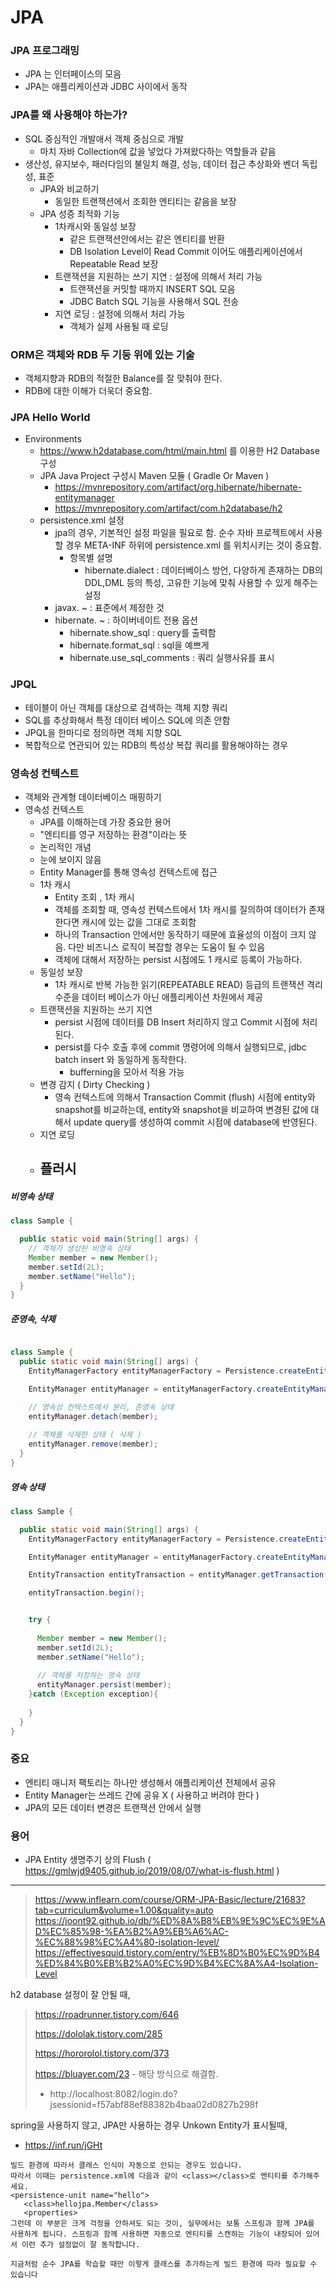 # JPA

### JPA 프로그래밍 

- JPA 는 인터페이스의 모음
- JPA는 애플리케이션과 JDBC 사이에서 동작

### JPA를 왜 사용해야 하는가?

- SQL 중심적인 개발애서 객체 중심으로 개발 
  - 마치 자바 Collection에 값을 넣었다 가져왔다하는 역할들과 같음 
- 생산성, 유지보수, 패러다임의 불일치 해결, 성능, 데이터 접근 추상화와 벤더 독립성, 표준
  - JPA와 비교하기 
    - 동일한 트랜잭션에서 조회한 엔티티는 같음을 보장 
  - JPA 성증 최적화 기능 
    - 1차캐시와 동일성 보장 
      - 같은 트랜잭션안에서는 같은 엔티티를 반환
      - DB Isolation Level이 Read Commit 이어도 애플리케이션에서 Repeatable Read 보장 
    - 트랜잭션을 지원하는 쓰기 지연 : 설정에 의해서 처리 가능 
      - 트랜잭션을 커밋할 때까지 INSERT SQL 모음
      - JDBC Batch SQL 기능을 사용해서 SQL 전송
    - 지연 로딩 : 설정에 의해서 처리 가능 
      - 객체가 실제 사용될 때 로딩 

### ORM은 객체와 RDB 두 기둥 위에 있는 기술 

- 객체지향과 RDB의 적절한 Balance를 잘 맞춰야 한다. 
- RDB에 대한 이해가 더욱더 중요함. 

### JPA Hello World 

- Environments
  - https://www.h2database.com/html/main.html 를 이용한 H2 Database 구성 
  - JPA Java Project 구성시 Maven 모듈 ( Gradle Or Maven )
    - https://mvnrepository.com/artifact/org.hibernate/hibernate-entitymanager
    - https://mvnrepository.com/artifact/com.h2database/h2
  - persistence.xml 설정 
    - jpa의 경우, 기본적인 설정 파일을 필요로 함. 순수 자바 프로젝트에서 사용할 경우 META-INF 하위에 persistence.xml 를 위치시키는 것이 중요함.
      - 항목별 설명
        - hibernate.dialect : 데이터베이스 방언, 다양하게 존재하는 DB의 DDL,DML 등의 특성, 고유한 기능에 맞춰 사용할 수 있게 해주는 설정
    - javax. ~ : 표준에서 제정한 것 
    - hibernate. ~ : 하이버네이트 전용 옵션
      - hibernate.show_sql : query를 출력함
      - hibernate.format_sql : sql을 예쁘게
      - hibernate.use_sql_comments : 쿼리 실행사유를 표시

### JPQL 

- 테이블이 아닌 객체를 대상으로 검색하는 객체 지향 쿼리 
- SQL를 추상화해서 특정 데이터 베이스 SQL에 의존 안함 
- JPQL을 한마디로 정의하면 객체 지향 SQL
- 복합적으로 연관되어 있는 RDB의 특성상 복잡 쿼리를 활용해야하는 경우 

### 영속성 컨텍스트

- 객체와 관계형 데이터베이스 매핑하기 
- 영속성 컨텍스트
  - JPA를 이해하는데 가장 중요한 용어 
  - "엔티티를 영구 저장하는 환경"이라는 뜻 
  - 논리적인 개념
  - 눈에 보이지 않음 
  - Entity Manager를 통해 영속성 컨텍스트에 접근 
  - 1차 캐시 
    - Entity 조회 , 1차 캐시 
    - 객체를 조회할 때, 영속성 컨텍스트에서 1차 캐시를 질의하여 데이터가 존재한다면 캐시에 있는 값을 그대로 조회함
    - 하나의 Transaction 안에서만 동작하기 때문에 효율성의 이점이 크지 않음. 다만 비즈니스 로직이 복잡할 경우는 도움이 될 수 있음 
    - 객체에 대해서 저장하는 persist 시점에도 1 캐시로 등록이 가능하다. 
  - 동일성 보장 
    - 1차 캐시로 반복 가능한 읽기(REPEATABLE READ) 등급의 트랜잭션 격리 수준을 데이터 베이스가 아닌 애플리케이션 차원에서 제공
  - 트랜잭션을 지원하는 쓰기 지연
    - persist 시점에 데이터를 DB Insert 처리하지 않고 Commit 시점에 처리된다. 
    - persist를 다수 호출 후에 commit 명령어에 의해서 실행되므로, jdbc batch insert 와 동일하게 동작한다. 
      - bufferning을 모아서 적용 가능 
  - 변경 감지 ( Dirty Checking )
    - 영속 컨텍스트에 의해서 Transaction Commit (flush) 시점에 entity와 snapshot를 비교하는데, 
      entity와 snapshot을 비교하여 변경된 값에 대해서 update query를 생성하여 commit 시점에 database에 반영된다. 
  - 지연 로딩 
  - 플러시 
    - 

##### 비영속 상태 

```java
class Sample {

  public static void main(String[] args) {
    // 객체가 생성된 비영속 상태 
    Member member = new Member();
    member.setId(2L);
    member.setName("Hello");
  }
}
```

##### 준영속, 삭제 

```java

class Sample {
  public static void main(String[] args) {
    EntityManagerFactory entityManagerFactory = Persistence.createEntityManagerFactory("hello");

    EntityManager entityManager = entityManagerFactory.createEntityManager();

    // 영속성 컨텍스트에서 분리, 준영속 상태 
    entityManager.detach(member);
    
    // 객체를 삭제한 상태 ( 삭제 ) 
    entityManager.remove(member);
  }
}

```

##### 영속 상태 

```java
class Sample {

  public static void main(String[] args) {
    EntityManagerFactory entityManagerFactory = Persistence.createEntityManagerFactory("hello");

    EntityManager entityManager = entityManagerFactory.createEntityManager();

    EntityTransaction entityTransaction = entityManager.getTransaction();

    entityTransaction.begin();


    try {
      
      Member member = new Member();
      member.setId(2L);
      member.setName("Hello");
      
      // 객체를 저장하는 영속 상태 
      entityManager.persist(member);
    }catch (Exception exception){
        
    }
  }
}
```

###  중요

- 엔티티 매니저 팩토리는 하나만 생성해서 애플리케이션 전체에서 공유
- Entity Manager는 쓰레드 간에 공유 X ( 사용하고 버려야 한다 )
- JPA의 모든 데이터 변경은 트랜잭션 안에서 실행 

### 용어 

- JPA Entity 생명주기 상의 Flush ( https://gmlwjd9405.github.io/2019/08/07/what-is-flush.html )

---

> https://www.inflearn.com/course/ORM-JPA-Basic/lecture/21683?tab=curriculum&volume=1.00&quality=auto
> https://joont92.github.io/db/%ED%8A%B8%EB%9E%9C%EC%9E%AD%EC%85%98-%EA%B2%A9%EB%A6%AC-%EC%88%98%EC%A4%80-isolation-level/
> https://effectivesquid.tistory.com/entry/%EB%8D%B0%EC%9D%B4%ED%84%B0%EB%B2%A0%EC%9D%B4%EC%8A%A4-Isolation-Level

h2 database 설정이 잘 안될 때, 
> https://roadrunner.tistory.com/646
> 
> https://dololak.tistory.com/285
> 
> https://hororolol.tistory.com/373
> 
> https://bluayer.com/23 - 해당 방식으로 해결함. 
> - http://localhost:8082/login.do?jsessionid=f57abf88ef88382b4baa02d0827b298f

spring을 사용하지 않고, JPA만 사용하는 경우 Unkown Entity가 표시될때, 

- https://inf.run/jGHt
```
빌드 환경에 따라서 클래스 인식이 자동으로 안되는 경우도 있습니다.
따라서 이때는 persistence.xml에 다음과 같이 <class></class>로 엔티티를 추가해주세요.
<persistence-unit name="hello">
   <class>hellojpa.Member</class>
   <properties>
그런데 이 부분은 크게 걱정을 안하셔도 되는 것이, 실무에서는 보통 스프링과 함께 JPA를 사용하게 됩니다. 스프링과 함께 사용하면 자동으로 엔티티를 스캔하는 기능이 내장되어 있어서 이런 추가 설정없이 잘 동작합니다.

지금처럼 순수 JPA를 학습할 때만 이렇게 클래스를 추가하는게 빌드 환경에 따라 필요할 수 있습니다
```